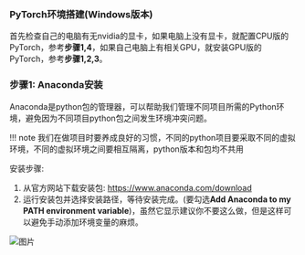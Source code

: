 
### PyTorch环境搭建(Windows版本)

首先检查自己的电脑有无nvidia的显卡，如果电脑上没有显卡，就配置CPU版的PyTorch，参考**步骤1,4**，如果自己电脑上有相关GPU，就安装GPU版的PyTorch，参考**步骤1,2,3**。

### 步骤1: Anaconda安装

Anaconda是python包的管理器，可以帮助我们管理不同项目所需的Python环境，避免因为不同项目python包之间发生环境冲突问题。

!!! note 
    我们在做项目时要养成良好的习惯，不同的python项目要采取不同的虚拟环境，不同的虚拟环境之间要相互隔离，python版本和包均不共用

安装步骤: 
1. 从官方网站下载安装包: https://www.anaconda.com/download
2. 运行安装包并选择安装路径，等待安装完成。(要勾选**Add Anaconda to my PATH environment variable**)，虽然它显示建议你不要这么做，但是这样可以避免手动添加环境变量的麻烦。

![图片](C:/Users/86188/Desktop/ITCL-CN/PyTorch/Clear-PyTorch/docs/img/cover.png)


